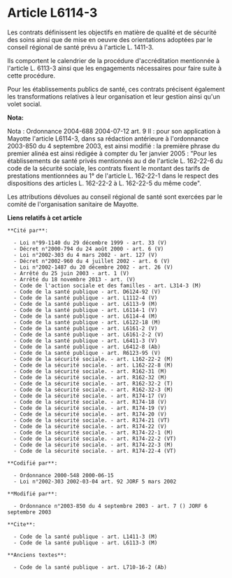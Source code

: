 # Article L6114-3

Les contrats définissent les objectifs en matière de qualité et de sécurité des soins ainsi que de mise en oeuvre des
orientations adoptées par le conseil régional de santé prévu à l'article L. 1411-3.

Ils comportent le calendrier de la procédure d'accréditation mentionnée à l'article L. 6113-3 ainsi que les engagements
nécessaires pour faire suite à cette procédure.

Pour les établissements publics de santé, ces contrats précisent également les transformations relatives à leur organisation
et leur gestion ainsi qu'un volet social.

**Nota:**

Nota : Ordonnance 2004-688 2004-07-12 art. 9 II : pour son application à Mayotte l'article L6114-3, dans sa rédaction
antérieure à l'ordonnance 2003-850 du 4 septembre 2003, est ainsi modifié : la première phrase du premier alinéa est ainsi
rédigée à compter du 1er janvier 2005 : "Pour les établissements de santé privés mentionnés au d de l'article L. 162-22-6 du
code de la sécurité sociale, les contrats fixent le montant des tarifs de prestations mentionnées au 1° de l'article L.
162-22-1 dans le respect des dispositions des articles L. 162-22-2 à L. 162-22-5 du même code".

Les attributions dévolues au conseil régional de santé sont exercées par le comité de l'organisation sanitaire de Mayotte.

**Liens relatifs à cet article**

	**Cité par**:

	  - Loi n°99-1140 du 29 décembre 1999 - art. 33 (V)
	  - Décret n°2000-794 du 24 août 2000 - art. 6 (V)
	  - Loi n°2002-303 du 4 mars 2002 - art. 127 (V)
	  - Décret n°2002-960 du 4 juillet 2002 - art. 6 (V)
	  - Loi n°2002-1487 du 20 décembre 2002 - art. 26 (V)
	  - Arrêté du 25 juin 2003 - art. 1 (V)
	  - Arrêté du 18 novembre 2013 - art. (V)
	  - Code de l'action sociale et des familles - art. L314-3 (M)
	  - Code de la santé publique - art. D6124-92 (V)
	  - Code de la santé publique - art. L1112-4 (V)
	  - Code de la santé publique - art. L6113-9 (M)
	  - Code de la santé publique - art. L6114-1 (V)
	  - Code de la santé publique - art. L6114-4 (M)
	  - Code de la santé publique - art. L6122-18 (M)
	  - Code de la santé publique - art. L6161-2 (V)
	  - Code de la santé publique - art. L6161-2-2 (V)
	  - Code de la santé publique - art. L6411-3 (V)
	  - Code de la santé publique - art. L6412-8 (Ab)
	  - Code de la santé publique - art. R6123-95 (V)
	  - Code de la sécurité sociale. - art. L162-22-2 (M)
	  - Code de la sécurité sociale. - art. L162-22-8 (M)
	  - Code de la sécurité sociale. - art. R162-31 (M)
	  - Code de la sécurité sociale. - art. R162-32 (M)
	  - Code de la sécurité sociale. - art. R162-32-2 (T)
	  - Code de la sécurité sociale. - art. R162-32-3 (M)
	  - Code de la sécurité sociale. - art. R174-17 (V)
	  - Code de la sécurité sociale. - art. R174-18 (V)
	  - Code de la sécurité sociale. - art. R174-19 (V)
	  - Code de la sécurité sociale. - art. R174-20 (V)
	  - Code de la sécurité sociale. - art. R174-21 (VT)
	  - Code de la sécurité sociale. - art. R174-22 (V)
	  - Code de la sécurité sociale. - art. R174-22-1 (M)
	  - Code de la sécurité sociale. - art. R174-22-2 (VT)
	  - Code de la sécurité sociale. - art. R174-22-3 (M)
	  - Code de la sécurité sociale. - art. R174-22-4 (VT)

	**Codifié par**:

	  - Ordonnance 2000-548 2000-06-15
	  - Loi n°2002-303 2002-03-04 art. 92 JORF 5 mars 2002

	**Modifié par**:

	  - Ordonnance n°2003-850 du 4 septembre 2003 - art. 7 () JORF 6 septembre 2003

	**Cite**:

	  - Code de la santé publique - art. L1411-3 (M)
	  - Code de la santé publique - art. L6113-3 (M)

	**Anciens textes**:

	  - Code de la santé publique - art. L710-16-2 (Ab)

